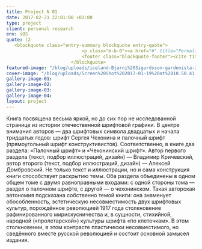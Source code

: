 ```yaml
---
title: Project N 01
date: 2017-02-21 22:01:00 +01:00
type: project
client: personal research
env: iOS
quote: |2-
   <blockquote class="entry-summary blockquote entry-quote">
                            <p class="m-b-0"><a href="#" title="Permalink to ...">Quote post without metas and title. Kogi Cosby sweater ethical squid irony disrupt, organic tote bag gluten-free XOXO wolf typewriter mixtape small batch.</a></p>
                            <footer class="blockquote-footer"><cite title="Source Title">Some Crazy Idiot</cite></footer>
                        </blockquote>
featured-image: "/blog/uploads/iceland-Bjarni%20Sigurdsson-gardenista-2-e1468022270609.jpg"
cover-image: "/blog/uploads/Screen%20Shot%202017-01-19%20at%2010.50.41.png"
gallery-image-01: 
gallery-image-02: 
gallery-image-03: 
gallery-image-04: 
layout: project
---
```


Книга посвящена весьма яркой, но до сих пор не исследованной странице из истории отечественной шрифтовой графики. В центре внимания авторов — два шрифтовых символа двадцатых и начала тридцатых годов: шрифт Сергея Чехонина и палочный шрифт (прямоугольный шрифт конструктивистов). Соответственно, в книге два раздела: «Палочный шрифт» и «Чехонинский шрифт». Автор первого раздела (текст, подбор иллюстраций, дизайн) — Владимир Кричевский, автор второго (текст, подбор иллюстраций, дизайн) — Алексей Домбровский. Не только текст и иллюстрации, но и сама конструкция книги способствует раскрытию темы. Оба раздела объединены в одном общем томе с двумя равноправными входами: с одной стороны тома — раздел о палочном шрифте, с другой — о чехонинском. Такая авторская автономия подсказана собственно темой книги: она знаменует обособленность, эстетическую несовместимость двух шрифтовых культур, порождённое революцией 1917 года столкновение рафинированного мирискусничества и, в сущности, стихийной, народной («пролетарской») культуры шрифта «по клеточкам». В этом столкновении, в этом контрасте пластически несовместимого, но сведённого вместе русской революцией и состоит основной замысел издания.